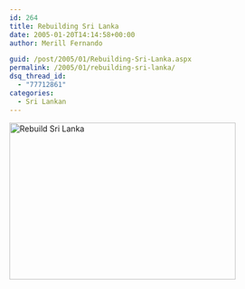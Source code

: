```yaml
---
id: 264
title: Rebuilding Sri Lanka
date: 2005-01-20T14:14:58+00:00
author: Merill Fernando

guid: /post/2005/01/Rebuilding-Sri-Lanka.aspx
permalink: /2005/01/rebuilding-sri-lanka/
dsq_thread_id:
  - "77712861"
categories:
  - Sri Lankan
---
```

<img height="277" alt="Rebuild Sri Lanka" src="http://www.merill.net/wp-content/uploads/contentbinary/cartoonl.gif" width="400" border="0" />